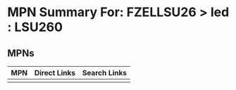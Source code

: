 



# MPN Summary For: FZELLSU26 > led : LSU260

## MPNs
  

|MPN|Direct Links|Search Links|
| :--- | :--- | :--- |
||||
